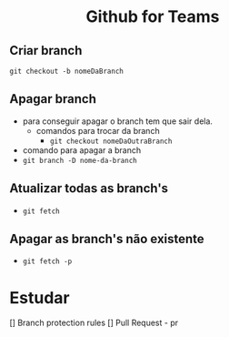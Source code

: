<h1 align="center">Github for Teams</h1>

## Criar branch
  ```git checkout -b nomeDaBranch ```
## Apagar branch
- para conseguir apagar o branch tem que sair dela.
  - comandos para trocar da branch
    - ```git checkout nomeDaOutraBranch```
- comando para apagar a branch
- ```git branch -D nome-da-branch```

## Atualizar todas as branch's
  - ```git fetch```
## Apagar as branch's não existente
  - ```git fetch -p```

# Estudar
[] Branch protection rules
[] Pull Request - pr